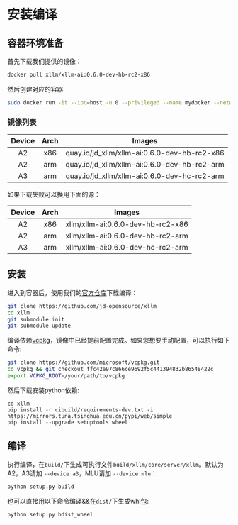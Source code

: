 
# 安装编译

## 容器环境准备
首先下载我们提供的镜像：
```bash
docker pull xllm/xllm-ai:0.6.0-dev-hb-rc2-x86
```
然后创建对应的容器
```bash
sudo docker run -it --ipc=host -u 0 --privileged --name mydocker --network=host  --device=/dev/davinci0  --device=/dev/davinci_manager --device=/dev/devmm_svm --device=/dev/hisi_hdc -v /var/queue_schedule:/var/queue_schedule -v /mnt/cfs/9n-das-admin/llm_models:/mnt/cfs/9n-das-admin/llm_models -v /usr/local/Ascend/driver:/usr/local/Ascend/driver -v /usr/local/Ascend/add-ons/:/usr/local/Ascend/add-ons/ -v /usr/local/sbin/npu-smi:/usr/local/sbin/npu-smi -v /usr/local/sbin/:/usr/local/sbin/ -v /var/log/npu/conf/slog/slog.conf:/var/log/npu/conf/slog/slog.conf -v /var/log/npu/slog/:/var/log/npu/slog -v /export/home:/export/home -w /export/home -v ~/.ssh:/root/.ssh  -v /var/log/npu/profiling/:/var/log/npu/profiling -v /var/log/npu/dump/:/var/log/npu/dump -v /home/:/home/  -v /runtime/:/runtime/ quay.io/jd_xllm/xllm-ai:0.6.0-dev-hb-rc2-x86
```

### 镜像列表

| Device    |    Arch     |   Images      |
|:---------:|:-----------:|:-------------:|
| A2        |     x86     | quay.io/jd_xllm/xllm-ai:0.6.0-dev-hb-rc2-x86 |
| A2        |     arm     | quay.io/jd_xllm/xllm-ai:0.6.0-dev-hb-rc2-arm |
| A3        |     arm     | quay.io/jd_xllm/xllm-ai:0.6.0-dev-hc-rc2-arm |

如果下载失败可以换用下面的源：

| Device    |    Arch     |   Images      |
|:---------:|:-----------:|:-------------:|
| A2        |     x86     | xllm/xllm-ai:0.6.0-dev-hb-rc2-x86 | 
| A2        |     arm     | xllm/xllm-ai:0.6.0-dev-hb-rc2-arm |
| A3        |     arm     | xllm/xllm-ai:0.6.0-dev-hc-rc2-arm |


## 安装
进入到容器后，使用我们的[官方仓库](https://github.com/jd-opensource/xllm)下载编译：
```bash
git clone https://github.com/jd-opensource/xllm
cd xllm 
git submodule init
git submodule update
```
编译依赖[vcpkg](https://github.com/microsoft/vcpkg)，镜像中已经提前配置完成。如果您想要手动配置，可以执行如下命令:
```bash
git clone https://github.com/microsoft/vcpkg.git
cd vcpkg && git checkout ffc42e97c866ce9692f5c441394832b86548422c
export VCPKG_ROOT=/your/path/to/vcpkg
```
然后下载安装python依赖:
```
cd xllm
pip install -r cibuild/requirements-dev.txt -i https://mirrors.tuna.tsinghua.edu.cn/pypi/web/simple
pip install --upgrade setuptools wheel
```
## 编译
执行编译，在`build/`下生成可执行文件`build/xllm/core/server/xllm`。默认为A2，A3请加 `--device a3`，MLU请加 `--device mlu`：
```bash
python setup.py build
```
也可以直接用以下命令编译&&在`dist/`下生成whl包: 
```bash
python setup.py bdist_wheel
```
